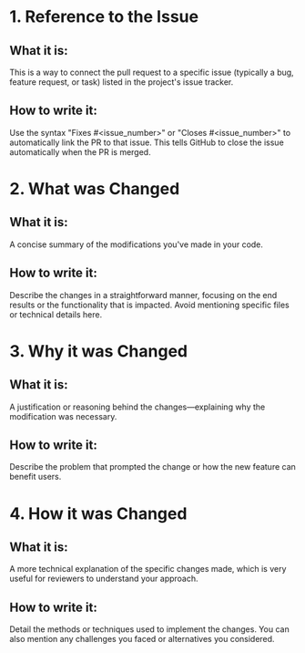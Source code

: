 # 1. Reference to the Issue
## What it is: 
This is a way to connect the pull request to a specific issue (typically a bug, feature request, or task) listed in the project's issue tracker.
## How to write it: 
Use the syntax "Fixes #<issue_number>" or "Closes #<issue_number>" to automatically link the PR to that issue. This tells GitHub to close the issue automatically when the PR is merged.

# 2. What was Changed
## What it is: 
A concise summary of the modifications you've made in your code.
## How to write it: 
Describe the changes in a straightforward manner, focusing on the end results or the functionality that is impacted. Avoid mentioning specific files or technical details here.

# 3. Why it was Changed
## What it is: 
A justification or reasoning behind the changes—explaining why the modification was necessary.
## How to write it: 
Describe the problem that prompted the change or how the new feature can benefit users.

# 4. How it was Changed
## What it is: 
A more technical explanation of the specific changes made, which is very useful for reviewers to understand your approach.
## How to write it: 
Detail the methods or techniques used to implement the changes. You can also mention any challenges you faced or alternatives you considered.